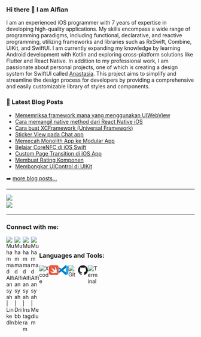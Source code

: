 ### Hi there 👋 I am Alfian
I am an experienced iOS programmer with 7 years of expertise in developing high-quality applications. My skills encompass a wide range of programming paradigms, including functional, declarative, and reactive programming, utilizing frameworks and libraries such as RxSwift, Combine, UIKit, and SwiftUI. I am currently expanding my knowledge by learning Android development with Kotlin and exploring cross-platform solutions like Flutter and React Native. In addition to my professional work, I am passionate about personal projects, one of which is creating a design system for SwiftUI called [Anastasia](https://github.com/alfian0/Anastasia). This project aims to simplify and streamline the design process for developers by providing a comprehensive and easily customizable library of styles and components.

### 📕 Latest Blog Posts

<!-- BLOG-POST-LIST:START -->
- [Mememriksa framework mana yang menggunakan UIWebView](https://alfian-official-mail.medium.com/mememriksa-framework-mana-yang-menggunakan-uiwebview-a0850c56f04b)
- [Cara memangil native method dari React Native iOS](https://alfian-official-mail.medium.com/cara-memangil-native-method-dari-react-native-ios-4b35f0c5b969)
- [Cara buat XCFramework (Universal Framework)](https://alfian-official-mail.medium.com/cara-buat-xcframework-universal-framework-808fbc24d947)
- [Sticker View pada Chat app](https://alfian-official-mail.medium.com/sticker-view-pada-chat-app-383ae9f63145)
- [Memecah Monolith App ke Modular App](https://medium.com/@alfian.official.mail/memecah-monolith-app-ke-modular-app-89090f2c6531)
- [Belajar CoreNFC di iOS Swift](https://medium.com/@alfian.official.mail/belajar-corenfc-di-ios-swift-8dde9fb5772d)
- [Custom Page Transition di iOS App](https://medium.com/@alfian.official.mail/custom-page-transition-di-ios-app-cb7ee3981b91)
- [Membuat Rating Komponen](https://medium.com/@alfian.official.mail/membuat-rating-komponen-d8f35d469bfa)
- [Membongkar UIControl di UIKit](https://medium.com/@alfian.official.mail/membongkar-uicontrol-di-uikit-9d97eac574ee)
<!-- BLOG-POST-LIST:END -->

➡️ [more blog posts...](https://medium.com/@alfian.official.mail)

---
![](https://github-readme-stats.vercel.app/api/top-langs/?username=alfian0&theme=light&hide_border=false&include_all_commits=false&count_private=false&layout=compact)</br>
![](https://github-readme-stats.vercel.app/api?username=alfian0&theme=light&hide_border=false&include_all_commits=false&count_private=false)

---
### Connect with me:

[<img align="left" alt="Muhammad Alfiansyah | LinkedIn" width="22px" src="https://cdn1.iconfinder.com/data/icons/logotypes/32/square-linkedin-512.png" />][linkedin]
[<img align="left" alt="Muhammad Alfiansyah | Dribbble" width="22px" src="https://cdn3.iconfinder.com/data/icons/social-media-2169/24/social_media_social_media_logo_dribbble-512.png" />][dribbble]
[<img align="left" alt="Muhammad Alfiansyah | Instagram" width="22px" src="https://cdn4.iconfinder.com/data/icons/logos-brands-7/512/instagram_icon-instagram_buttoninstegram-512.png" />][instagram]
[<img align="left" alt="Muhammad Alfiansyah | Medium" width="22px" src="https://cdn4.iconfinder.com/data/icons/social-media-rounded-corners/512/Medium_rounded_cr-1024.png" />][medium]

<br />

### Languages and Tools:

<img align="left" alt="Xcode" width="26px" src="https://cdn3.iconfinder.com/data/icons/macosxstyle/macosxstyle_png/512/Xcode.png" />
<img align="left" alt="Swift" width="26px" src="https://raw.githubusercontent.com/github/explore/80688e429a7d4ef2fca1e82350fe8e3517d3494d/topics/swift/swift.png" />
<img align="left" alt="Visual Studio Code" width="26px" src="https://raw.githubusercontent.com/github/explore/80688e429a7d4ef2fca1e82350fe8e3517d3494d/topics/visual-studio-code/visual-studio-code.png" />
<img align="left" alt="Git" width="26px" src="https://cdn3.iconfinder.com/data/icons/social-media-2169/24/social_media_social_media_logo_git-512.png" />
<img align="left" alt="GitHub" width="26px" src="https://raw.githubusercontent.com/github/explore/78df643247d429f6cc873026c0622819ad797942/topics/github/github.png" />
<img align="left" alt="Terminal" width="26px" src="https://cdn4.iconfinder.com/data/icons/small-n-flat/24/terminal-512.png" />

[linkedin]: https://linkedin.com/in/alfian0
[dribbble]: https://dribbble.com/Alfiansyah
[instagram]: https://www.instagram.com/_alfian0_/
[medium]: https://medium.com/@alpiopio
